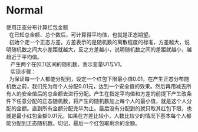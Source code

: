 # Normal
使用正态分布计算红包金额<br />
&nbsp;&nbsp;在已知总金额、总个数后，可计算得平均值，也就是正态期望。<br />
    初始个定一个正态方差，方差表示的是随机数的离散程度的标准，方差越大，说明随机数之间大小差距就越大，反之方差越小，说明随机数之间的差距就越小，越趋近于平均值。<br />
    产生两个在[0,1)区间的随机数，表示变量U1与V1。<br />
    实现步骤：<br />
    为保证每一个人都能分配到，设定一个红包下限最小值0.01，在产生正态分布随机数之前，我们先为每个人分配0.01元，达到一个安全值的效果。然后再用减去所有人的安全值后的总金额去进行分配。产生在指定平均值和方差的前提下产生改条件下任意分配的正态随机数，将产生的随机数加上每个人的最小值，就是这个人分配的金额。直到所有金额分配完毕为止。最后没有分配到的就只取其红包下限，也就是最小红包金额0.01元。如果在方差比较小，人数比较少的情况下基本每个人都能分配到正态随机数。切记，最后一个红包取剩余的金额。<br />
